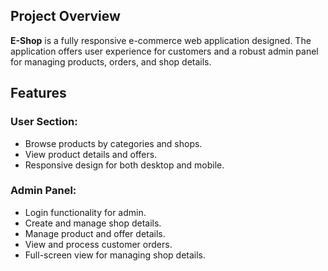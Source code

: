 ## Project Overview
**E-Shop** is a fully responsive e-commerce web application designed. The application offers user experience for customers and a robust admin panel for managing products, orders, and shop details.

## Features
### User Section:
- Browse products by categories and shops.
- View product details and offers.
- Responsive design for both desktop and mobile.

### Admin Panel:
- Login functionality for admin.
- Create and manage shop details.
- Manage product and offer details.
- View and process customer orders.
- Full-screen view for managing shop details.
